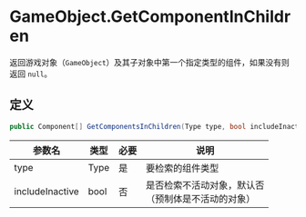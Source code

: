 # GameObject.GetComponentInChildren

返回游戏对象（`GameObject`）及其子对象中第一个指定类型的组件，如果没有则返回 `null`。



## 定义

```csharp
public Component[] GetComponentsInChildren(Type type, bool includeInactive = false);
```

| 参数名          | 类型 | 必要 | 说明                                                     |
| --------------- | ---- | ---- | -------------------------------------------------------- |
| type            | Type | 是   | 要检索的组件类型                                         |
| includeInactive | bool | 否   | 是否检索不活动对象，默认否<br />（预制体是不活动的对象） |

